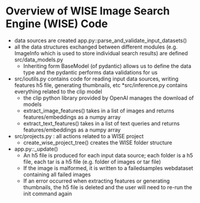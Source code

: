 # Overview of WISE Image Search Engine (WISE) Code

 * data sources are created app.py::parse_and_validate_input_datasets()
 * all the data structures exchanged between different modules (e.g. ImageInfo which is used to store individual search results) are defined src/data_models.py
   - Inheriting form BaseModel (of pydantic) allows us to define the data type and the pydantic performs data validations for us
 * src/ioutils.py contains code for reading input data sources, writing features h5 file, generating thumbnails, etc
 *src/inference.py contains everything related to the clip model
   - the clip python library provided by OpenAI manages the download of models
   - extract_image_features() takes in a list of images and returns features/embeddings as a numpy array
   - extract_text_features() takes in a list of text queries and returns features/embeddings as a numpy array
 * src/projects.py : all actions related to a WISE project
   - create_wise_project_tree() creates the WISE folder structure
 * app.py::_update()
   - An h5 file is produced for each input data source; each folder is a h5 file, each tar is a h5 file (e.g. folder of images or tar file)
   - If the image is malformed, it is written to a failedsamples webdataset containing all failed images
   - If an error occurred when extracting features or generating thumbnails, the h5 file is deleted and the user will need to re-run the init command again
